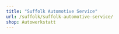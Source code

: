 ```yaml
---
title: "Suffolk Automotive Service"
url: /suffolk/suffolk-automotive-service/
shop: Autowerkstatt
---
```


